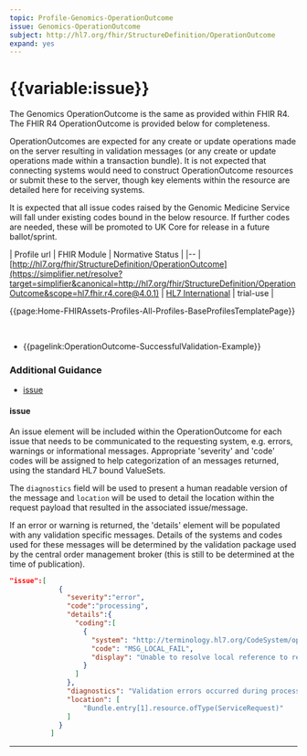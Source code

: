 ```yaml
---
topic: Profile-Genomics-OperationOutcome
issue: Genomics-OperationOutcome
subject: http://hl7.org/fhir/StructureDefinition/OperationOutcome
expand: yes
---
```


# {{variable:issue}}

The Genomics OperationOutcome is the same as provided within FHIR R4. The FHIR R4 OperationOutcome is provided below for completeness.

OperationOutcomes are expected for any create or update operations made on the server resulting in validation messages (or any create or update operations made within a transaction bundle). It is not expected that connecting systems would need to construct OperationOutcome resources or submit these to the server, though key elements within the resource are detailed here for receiving systems.

It is expected that all issue codes raised by the Genomic Medicine Service will fall under existing codes bound in the below resource. If further codes are needed, these will be promoted to UK Core for release in a future ballot/sprint.

| Profile url | FHIR Module | Normative Status |
|--
| [http://hl7.org/fhir/StructureDefinition/OperationOutcome](https://simplifier.net/resolve?target=simplifier&canonical=http://hl7.org/fhir/StructureDefinition/OperationOutcome&scope=hl7.fhir.r4.core@4.0.1) | [HL7 International]() | trial-use |

{{page:Home-FHIRAssets-Profiles-All-Profiles-BaseProfilesTemplatePage}}


<div id="Examples" class="tabcontent">
    <br>
    <ul>
     <li> {{pagelink:OperationOutcome-SuccessfulValidation-Example}} </li>
     </Ul>
</div>

<div id="Mappings" class="tabcontent">
<!--
            <br />
                <table class="assets">
                    <tr><th>FHIR</th><th>MDS</th><th>HL7v2</th></tr>
                    <tr><td></td><td></td><td></td></tr>
                </table>
-->
</div>


<h3 id='non-fql-header'> Additional Guidance </h3>

- <a href="#issue">issue</a>

<a name="issue"></a>
<h4 class='additional-Guidance-Submenu'> issue </h4>
An issue element will be included within the OperationOutcome for each issue that needs to be communicated to the requesting system, e.g. errors, warnings or informational messages. Appropriate 'severity' and 'code' codes will be assigned to help categorization of an messages returned, using the standard HL7 bound ValueSets. 

The `diagnostics` field will be used to present a human readable version of the message and `location` will be used to detail the location within the request payload that resulted in the associated issue/message.

If an error or warning is returned, the 'details' element will be populated with any validation specific messages. Details of the systems and codes used for these messages will be determined by the validation package used by the central order management broker (this is still to be determined at the time of publication).

```json
"issue":[
            {
              "severity":"error",
              "code":"processing",
              "details":{
                "coding":[
                  {
                    "system": "http://terminology.hl7.org/CodeSystem/operation-outcome",
                    "code": "MSG_LOCAL_FAIL",
                    "display": "Unable to resolve local reference to resource Patient/Patient-MeirLieberman-Example"
                  }
                ]
              },
              "diagnostics": "Validation errors occurred during processing",
              "location": [
                  "Bundle.entry[1].resource.ofType(ServiceRequest)"
              ]
            }
          ]
```

---